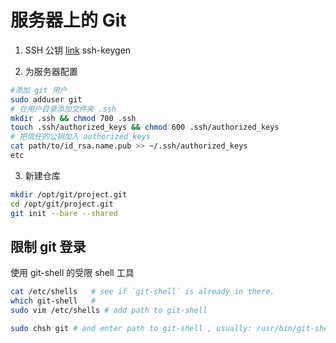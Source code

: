 # 服务器上的 Git

1. SSH 公钥 [link](https://help.github.com/articles/generating-ssh-keys)
ssh-keygen

2. 为服务器配置
```bash
#添加 git 用户
sudo adduser git
# 在用户目录添加文件夹 .ssh
mkdir .ssh && chmod 700 .ssh
touch .ssh/authorized_keys && chmod 600 .ssh/authorized_keys
# 把信任的公钥加入 authorized_keys
cat path/to/id_rsa.name.pub >> ~/.ssh/authorized_keys
etc
```
3. 新建仓库
```bash
mkdir /opt/git/project.git
cd /opt/git/project.git
git init --bare --shared
```

## 限制 git 登录
使用 git-shell 的受限 shell 工具
```bash
cat /etc/shells   # see if `git-shell` is already in there.
which git-shell   #
sudo vim /etc/shells # add path to git-shell 

sudo chsh git # and enter path to git-shell , usually: /usr/bin/git-shell
```
